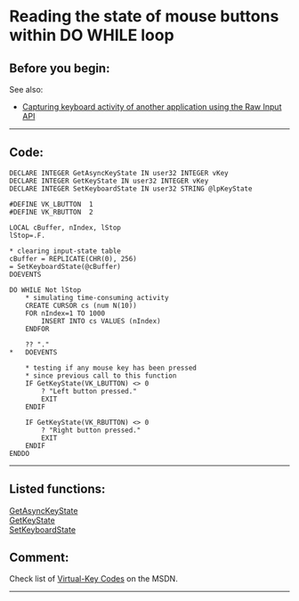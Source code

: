 
# Reading the state of mouse buttons within DO WHILE loop

## Before you begin:
See also:

* [Capturing keyboard activity of another application using the Raw Input API](sample_572.md)  
  
***  


## Code:
```foxpro  
DECLARE INTEGER GetAsyncKeyState IN user32 INTEGER vKey
DECLARE INTEGER GetKeyState IN user32 INTEGER vKey
DECLARE INTEGER SetKeyboardState IN user32 STRING @lpKeyState

#DEFINE VK_LBUTTON  1
#DEFINE VK_RBUTTON  2

LOCAL cBuffer, nIndex, lStop
lStop=.F.

* clearing input-state table
cBuffer = REPLICATE(CHR(0), 256)
= SetKeyboardState(@cBuffer)
DOEVENTS

DO WHILE Not lStop
	* simulating time-consuming activity
	CREATE CURSOR cs (num N(10))
	FOR nIndex=1 TO 1000
		INSERT INTO cs VALUES (nIndex)
	ENDFOR

	?? "."
*	DOEVENTS

	* testing if any mouse key has been pressed
	* since previous call to this function
	IF GetKeyState(VK_LBUTTON) <> 0
		? "Left button pressed."
		EXIT
	ENDIF

	IF GetKeyState(VK_RBUTTON) <> 0
		? "Right button pressed."
		EXIT
	ENDIF
ENDDO  
```  
***  


## Listed functions:
[GetAsyncKeyState](../libraries/user32/GetAsyncKeyState.md)  
[GetKeyState](../libraries/user32/GetKeyState.md)  
[SetKeyboardState](../libraries/user32/SetKeyboardState.md)  

## Comment:
Check list of <a href="http://msdn.microsoft.com/library/default.asp?url=/library/en-us/winui/vkeys_529f.asp">Virtual-Key Codes</a> on the MSDN.  
  
***  

